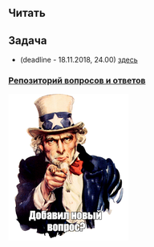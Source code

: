 ## Читать


## Задача
- (deadline - 18.11.2018, 24.00) [здесь](https://github.com/EPM-RD-NETLAB/.NET-Framework-modules/tree/master/M13.%20Streams%20and%20IO)


### [Репозиторий вопросов и ответов](https://github.com/AnzhelikaKravchuk/.NET-Training.-Spring-2019/tree/master/.Net-Interview-Questions)

![](https://github.com/AnzhelikaKravchuk/Materials/blob/master/Pictures/Q%26A.png)
